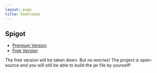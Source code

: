 ```yaml
---
layout: page
title: Downloads
---
```


## Spigot

- [Premium Version](https://www.spigotmc.org/resources/largeraids-1-14-x-1-17-x-premium.96356/)
- [Free Version](https://www.spigotmc.org/resources/largeraids-1-14-x-1-17-x.95422/)

The free version will be taken down. But no worries! The project is open-source and you will still be able to build the jar file by yourself!
